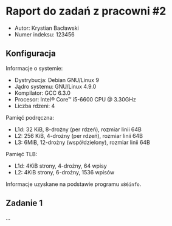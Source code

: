 # Raport do zadań z pracowni #2

 - Autor: Krystian Bacławski
 - Numer indeksu: 123456

Konfiguracja
---

Informacje o systemie:
 - Dystrybucja: Debian GNU/Linux 9
 - Jądro systemu: GNU/Linux 4.9.0
 - Kompilator: GCC 6.3.0
 - Procesor: Intel® Core™ i5-6600 CPU @ 3.30GHz
 - Liczba rdzeni: 4

Pamięć podręczna:
 * L1d: 32 KiB, 8-drożny (per rdzeń), rozmiar linii 64B
 * L2: 256 KiB, 4-drożny (per rdzeń), rozmiar linii 64B
 * L3: 6MiB, 12-drożny (współdzielony), rozmiar linii 64B

Pamięć TLB:
 * L1d: 4KiB strony, 4-drożny, 64 wpisy
 * L2: 4KiB strony, 6-drożny, 1536 wpisów

 Informacje uzyskane na podstawie programu `x86info`.

Zadanie 1
---

...